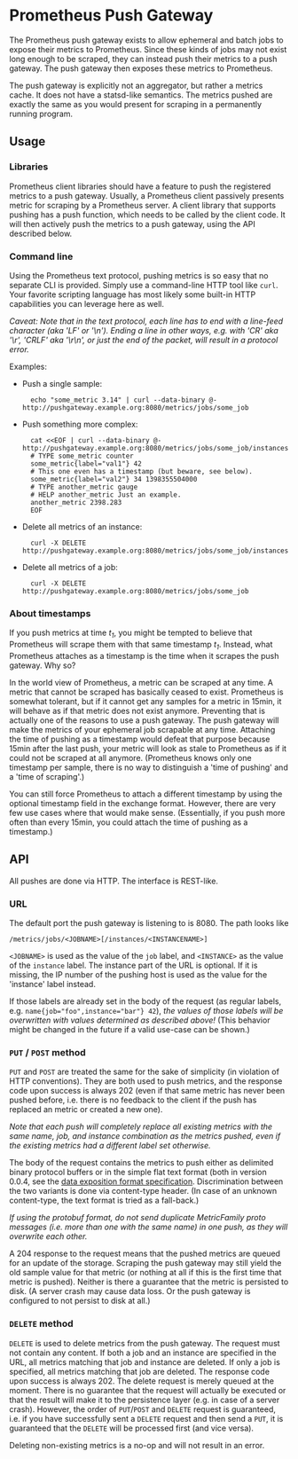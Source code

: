 # Prometheus Push Gateway

The Prometheus push gateway exists to allow ephemeral and batch jobs to
expose their metrics to Prometheus. Since these kinds of jobs may not
exist long enough to be scraped, they can instead push their metrics
to a push gateway. The push gateway then exposes these metrics to
Prometheus.

The push gateway is explicitly not an aggregator, but rather a metrics
cache. It does not have a statsd-like semantics. The metrics pushed
are exactly the same as you would present for scraping in a
permanently running program.

## Usage

### Libraries

Prometheus client libraries should have a feature to push the
registered metrics to a push gateway. Usually, a Prometheus client
passively presents metric for scraping by a Prometheus server. A
client library that supports pushing has a push function, which needs
to be called by the client code. It will then actively push the
metrics to a push gateway, using the API described below.

### Command line

Using the Prometheus text protocol, pushing metrics is so easy that no
separate CLI is provided. Simply use a command-line HTTP tool like
`curl`. Your favorite scripting language has most likely some built-in
HTTP capabilities you can leverage here as well.

*Caveat: Note that in the text protocol, each line has to end with a
line-feed character (aka 'LF' or '\n'). Ending a line in other ways,
e.g. with 'CR' aka '\r', 'CRLF' aka '\r\n', or just the end of the
packet, will result in a protocol error.*

Examples:

* Push a single sample:

        echo "some_metric 3.14" | curl --data-binary @- http://pushgateway.example.org:8080/metrics/jobs/some_job

* Push something more complex:

        cat <<EOF | curl --data-binary @- http://pushgateway.example.org:8080/metrics/jobs/some_job/instances/some_instance
        # TYPE some_metric counter
        some_metric{label="val1"} 42
        # This one even has a timestamp (but beware, see below).
        some_metric{label="val2"} 34 1398355504000
        # TYPE another_metric gauge
        # HELP another_metric Just an example.
        another_metric 2398.283
        EOF

* Delete all metrics of an instance:

        curl -X DELETE http://pushgateway.example.org:8080/metrics/jobs/some_job/instances/some_instance

* Delete all metrics of a job:

        curl -X DELETE http://pushgateway.example.org:8080/metrics/jobs/some_job

### About timestamps

If you push metrics at time *t<sub>1</sub>*, you might be tempted to
believe that Prometheus will scrape them with that same timestamp
*t<sub>1</sub>*. Instead, what Prometheus attaches as a timestamp is
the time when it scrapes the push gateway. Why so?

In the world view of Prometheus, a metric can be scraped at any
time. A metric that cannot be scraped has basically ceased to
exist. Prometheus is somewhat tolerant, but if it cannot get any
samples for a metric in 15min, it will behave as if that metric does
not exist anymore. Preventing that is actually one of the reasons to
use a push gateway. The push gateway will make the metrics of your
ephemeral job scrapable at any time. Attaching the time of pushing as
a timestamp would defeat that purpose because 15min after the last
push, your metric will look as stale to Prometheus as if it could not
be scraped at all anymore. (Prometheus knows only one timestamp per
sample, there is no way to distinguish a 'time of pushing' and a 'time
of scraping'.)

You can still force Prometheus to attach a different timestamp by
using the optional timestamp field in the exchange format. However,
there are very few use cases where that would make
sense. (Essentially, if you push more often than every 15min, you
could attach the time of pushing as a timestamp.) 

## API

All pushes are done via HTTP. The interface is REST-like.

### URL

The default port the push gateway is listening to is 8080. The path looks like

    /metrics/jobs/<JOBNAME>[/instances/<INSTANCENAME>]

`<JOBNAME>` is used as the value of the `job` label, and `<INSTANCE>`
as the value of the `instance` label. The instance part of the URL is
optional. If it is missing, the IP number of the pushing host is used
as the value for the 'instance' label instead.

If those labels are already set in the body of the request (as regular
labels, e.g. `name{job="foo",instance="bar"} 42`), _the values of
those labels will be overwritten with values determined as described
above!_ (This behavior might be changed in the future if a valid
use-case can be shown.)

### `PUT` / `POST` method

`PUT` and `POST` are treated the same for the sake of simplicity (in
violation of HTTP conventions).  They are both used to push metrics,
and the response code upon success is always 202 (even if that same
metric has never been pushed before, i.e. there is no feedback to the
client if the push has replaced an metric or created a new one).

_Note that each push will completely replace all existing metrics with
the same name, job, and instance combination as the metrics pushed,
even if the existing metrics had a different label set otherwise._

The body of the request contains the metrics to push either as delimited binary protocol
buffers or in the simple flat text format (both in version 0.0.4, see the
[data exposition format specification](https://docs.google.com/document/d/1ZjyKiKxZV83VI9ZKAXRGKaUKK2BIWCT7oiGBKDBpjEY/edit?usp=sharing). Discrimination between the two variants is done via content-type
header. (In case of an unknown content-type, the text format is tried as a fall-back.)

_If using the protobuf format, do not send duplicate MetricFamily
proto messages (i.e. more than one with the same name) in one push, as
they will overwrite each other._

A 204 response to the request means that the pushed metrics are queued
for an update of the storage. Scraping the push gateway may still
yield the old sample value for that metric (or nothing at all if this
is the first time that metric is pushed). Neither is there a guarantee
that the metric is persisted to disk. (A server crash may cause data
loss. Or the push gateway is configured to not persist to disk at all.)

### `DELETE` method

`DELETE` is used to delete metrics from the push gateway. The request
must not contain any content. If both a job and an instance are
specified in the URL, all metrics matching that job and instance are
deleted. If only a job is specified, all metrics matching that job are
deleted. The response code upon success is always 202. The delete
request is merely queued at the moment. There is no guarantee that the
request will actually be executed or that the result will make it to
the persistence layer (e.g. in case of a server crash). However, the
order of `PUT`/`POST` and `DELETE` request is guaranteed, i.e. if you
have successfully sent a `DELETE` request and then send a `PUT`, it is
guaranteed that the `DELETE` will be processed first (and vice versa).

Deleting non-existing metrics is a no-op and will not result in an
error.